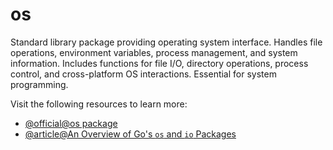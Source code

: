 # os

Standard library package providing operating system interface. Handles file operations, environment variables, process management, and system information. Includes functions for file I/O, directory operations, process control, and cross-platform OS interactions. Essential for system programming.

Visit the following resources to learn more:

- [@official@os package](https://pkg.go.dev/os)
- [@article@An Overview of Go's `os` and `io` Packages](https://reintech.io/blog/an-overview-of-gos-os-and-io-packages)